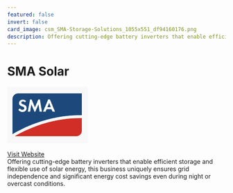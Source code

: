 ```yaml
---
featured: false
invert: false
card_image: csm_SMA-Storage-Solutions_1055x551_df94160176.png
description: Offering cutting-edge battery inverters that enable efficient storage and flexible use of solar energy, this business uniquely ensures grid independence and significant energy cost savings even during night or overcast conditions.
---
```


# SMA Solar
<img src="csm_SMA-Storage-Solutions_1055x551_df94160176.png" alt="Logo" style="max-width: 200px; height: auto;">

<a href="https://www.sma.de/en/storage-solutions">Visit Website</a>  
Offering cutting-edge battery inverters that enable efficient storage and flexible use of solar energy, this business uniquely ensures grid independence and significant energy cost savings even during night or overcast conditions.
